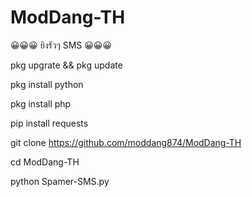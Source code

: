 # ModDang-TH

😀😀😀 ยิงรัวๆ SMS 😀😀😀

pkg upgrate && pkg update 

pkg install python

pkg install php

pip install requests

git clone https://github.com/moddang874/ModDang-TH

cd ModDang-TH

python Spamer-SMS.py


